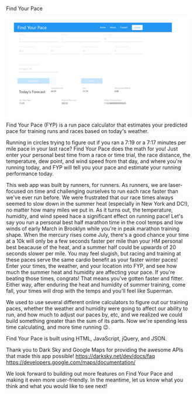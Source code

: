 Find Your Pace

<img src="./assets/Images/fypScreenshots.jpg" alt="Project Screenshot" width="2000px">
Find Your Pace (FYP) is a run pace calculator that estimates your predicted pace for training runs and races based on today's weather.

Running in circles trying to figure out if you ran a 7:19 or a 7:17 minutes per mile pace in your last race? Find Your Pace does the math for you! Just enter your personal best time from a race or time trial, the race distance, the temperature, dew point, and wind speed from that day, and where you're running today, and FYP will tell you your pace and estimate your running performance today.

This web app was built by runners, for runners. As runners, we are laser-focused on time and challenging ourselves to run each race faster than we've ever run before. We were frustrated that our race times always seemed to slow down in the summer heat (especially in New York and DC!), no matter how many miles we put in. As it turns out, the temperature, humidity, and wind speed hace a significant effect on running pace! Let's say you run a personal best half marathon time in the cool temps and low winds of early March in Brooklyn while you're in peak marathon training shape. When the mercury rises come July, there's a good chance your time at a 10k will only be a few seconds faster per mile than your HM personal best beacause of the heat, and a summer half could be upwards of 20 seconds slower per mile. You may feel slugish, but racing and training at these paces serve the same cardio benefit as your faster winter paces! Enter your times, the weather, and your location into FYP, and see how much the summer heat and humidity are affecting your pace. If you're beating those times, congrats! That means you've gotten faster and fitter. Either way, after enduring the heat and humidity of summer training, come fall, your times will drop with the temps and you'll feel like Superman.

We used to use several different online calculators to figure out our training paces, whether the weather and humidity were going to affect our ability to run, and how much to adjust our paces by, etc, and we realized we could build something greater than the sum of its parts. Now we're spending less time calculating, and more time running 😉.

Find Your Pace is built using HTML, JavaScript, jQuery, and JSON.

Thank you to Dark Sky and Google Maps for providing the awesome APIs that made this app possible! https://darksky.net/dev/docs/faq https://developers.google.com/maps/documentation/

We look forward to building out more features on Find Your Pace and making it even more user-friendly. In the meantime, let us know what you think and what you would like to see next!
